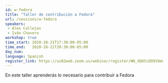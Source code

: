 ```yaml
---
id: w-fedora
title: "Taller de contribución a Fedora"
url: /sessions/w-fedora
speakers:
 - Alex Callejas
 - Iván Chavero
workshop: true
time_start: 2020-10-21T17:30:00-05:00
time_end:   2020-10-21T20:30:00-05:00
day_num: 
language: Spanish
register_link: https://us02web.zoom.us/webinar/register/WN_dQ65cDO9S9m0teIn9K-e2g
---
```


En este taller aprenderás lo necesario para contribuir a Fedora

